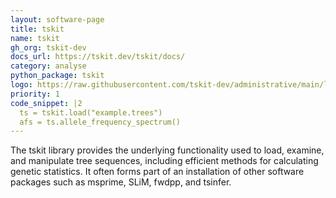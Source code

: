 ```yaml
---
layout: software-page
title: tskit
name: tskit
gh_org: tskit-dev
docs_url: https://tskit.dev/tskit/docs/
category: analyse
python_package: tskit
logo: https://raw.githubusercontent.com/tskit-dev/administrative/main/logos/svg/tskit/Tskit_logo_on_black_no_background.eps.svg
priority: 1
code_snippet: |2
  ts = tskit.load("example.trees")
  afs = ts.allele_frequency_spectrum()
---
```

The tskit library provides the underlying functionality used to load, examine, and
manipulate tree sequences, including efficient methods for calculating genetic statistics.
It often forms part of an installation of other software packages such as 
msprime, SLiM, fwdpp, and tsinfer.